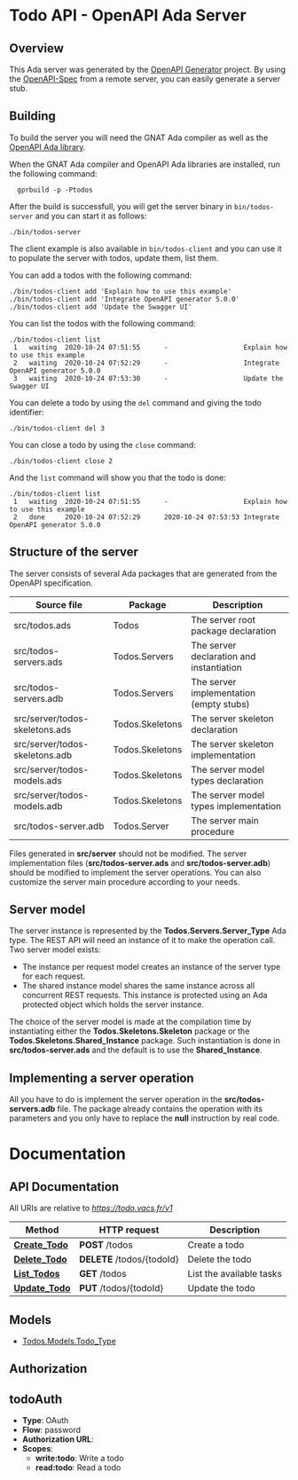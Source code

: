 # Todo API - OpenAPI Ada Server

## Overview

This Ada server was generated by the [OpenAPI Generator](https://github.com/OpenAPITools/openapi-generator) project.
By using the [OpenAPI-Spec](https://github.com/OAI/OpenAPI-Specification) from a remote server,
you can easily generate a server stub.

## Building

To build the server you will need the GNAT Ada compiler as well as
the [OpenAPI Ada library](https://github.com/stcarrez/swagger-ada).

When the GNAT Ada compiler and OpenAPI Ada libraries are installed,
run the following command:

```
  gprbuild -p -Ptodos
```

After the build is successfull, you will get the server binary
in `bin/todos-server` and you can start it as follows:
```
./bin/todos-server
```

The client example is also available in `bin/todos-client` and you
can use it to populate the server with todos, update them, list them.

You can add a todos with the following command:

```
./bin/todos-client add 'Explain how to use this example'
./bin/todos-client add 'Integrate OpenAPI generator 5.0.0'
./bin/todos-client add 'Update the Swagger UI'
```

You can list the todos with the following command:

```
./bin/todos-client list
 1   waiting  2020-10-24 07:51:55      -                   Explain how to use this example
 2   waiting  2020-10-24 07:52:29      -                   Integrate OpenAPI generator 5.0.0
 3   waiting  2020-10-24 07:53:30      -                   Update the Swagger UI   
```
You can delete a todo by using the `del` command and giving the todo identifier:

```
./bin/todos-client del 3
```

You can close a todo by using the `close` command:

```
./bin/todos-client close 2
```

And the `list` command will show you that the todo is done:

```
./bin/todos-client list
 1   waiting  2020-10-24 07:51:55      -                   Explain how to use this example
 2   done     2020-10-24 07:52:29      2020-10-24 07:53:53 Integrate OpenAPI generator 5.0.0
```  

## Structure of the server

The server consists of several Ada packages that are generated from
the OpenAPI specification.

Source file | Package | Description
------------ | ------------- | -------------
src/todos.ads|Todos|The server root package declaration
src/todos-servers.ads|Todos.Servers|The server declaration and instantiation
src/todos-servers.adb|Todos.Servers|The server implementation (empty stubs)
src/server/todos-skeletons.ads|Todos.Skeletons|The server skeleton declaration
src/server/todos-skeletons.adb|Todos.Skeletons|The server skeleton implementation
src/server/todos-models.ads|Todos.Skeletons|The server model types declaration
src/server/todos-models.adb|Todos.Skeletons|The server model types implementation
src/todos-server.adb|Todos.Server|The server main procedure

Files generated in **src/server** should not be modified.  The server implementation
files (**src/todos-server.ads** and **src/todos-server.adb**) should
be modified to implement the server operations.  You can also customize the server
main procedure according to your needs.

## Server model

The server instance is represented by the **Todos.Servers.Server_Type** Ada type.
The REST API will need an instance of it to make the operation call.  Two server model
exists:

* The instance per request model creates an instance of the server type for each request.
* The shared instance model shares the same instance across all concurrent REST requests.  This instance is protected using an Ada protected object which holds the server instance.

The choice of the server model is made at the compilation time by instantiating either
the **Todos.Skeletons.Skeleton** package or the **Todos.Skeletons.Shared_Instance**
package.  Such instantiation is done in **src/todos-server.ads** and the default
is to use the **Shared_Instance**.

## Implementing a server operation

All you have to do is implement the server operation in the **src/todos-servers.adb** file.
The package already contains the operation with its parameters and you only have to replace
the **null** instruction by real code.

# Documentation

## API Documentation

All URIs are relative to *https://todo.vacs.fr/v1*

Method | HTTP request | Description
------------- | ------------- | -------------
[**Create_Todo**](TasksApi.md#Create_Todo) | **POST** /todos | Create a todo
[**Delete_Todo**](TasksApi.md#Delete_Todo) | **DELETE** /todos/{todoId} | Delete the todo
[**List_Todos**](TasksApi.md#List_Todos) | **GET** /todos | List the available tasks
[**Update_Todo**](TasksApi.md#Update_Todo) | **PUT** /todos/{todoId} | Update the todo


## Models
 - [Todos.Models.Todo_Type](Todo_Type.md)


## Authorization

## todoAuth

- **Type**: OAuth
- **Flow**: password
- **Authorization URL**: 
- **Scopes**: 
  - **write:todo**: Write a todo
  - **read:todo**: Read a todo

